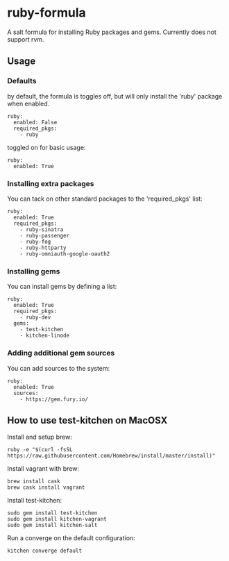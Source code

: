 # ruby-formula
A salt formula for installing Ruby packages and gems.  Currently does not support rvm.

## Usage

### Defaults
by default, the formula is toggles off, but will only install the 'ruby' package when enabled.

```
ruby:
  enabled: False
  required_pkgs:
    - ruby
```
toggled on for basic usage:
```
ruby:
  enabled: True
```

### Installing extra packages
You can tack on other standard packages to the 'required_pkgs' list:
```
ruby:
  enabled: True
  required_pkgs:
    - ruby-sinatra
    - ruby-passenger
    - ruby-fog
    - ruby-httparty
    - ruby-omniauth-google-oauth2
```

### Installing gems
You can install gems by defining a list:
```
ruby:
  enabled: True
  required_pkgs:
    - ruby-dev
  gems:
    - test-kitchen
    - kitchen-linode
```

### Adding additional gem sources
You can add sources to the system:
```
ruby:
  enabled: True
  sources:
    - https://gem.fury.io/
```

## How to use test-kitchen on MacOSX

Install and setup brew:
```
ruby -e "$(curl -fsSL https://raw.githubusercontent.com/Homebrew/install/master/install)"
```

Install vagrant with brew:
```
brew install cask
brew cask install vagrant
```

Install test-kitchen:
```
sudo gem install test-kitchen
sudo gem install kitchen-vagrant
sudo gem install kitchen-salt
```

Run a converge on the default configuration:
```
kitchen converge default
```
